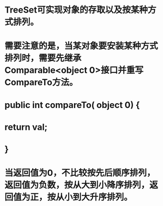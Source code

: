 # TreeSet可实现对象的存取以及按某种方式排列。
# 需要注意的是，当某对象要安装某种方式排列时，需要先继承Comparable<object 0>接口并重写CompareTo方法。

# public int compareTo( object 0) {
#        return val;
#    }

# 当返回值为0，不比较按先后顺序排列，返回值为负数，按从大到小降序排列，返回值为正，按从小到大升序排列。

